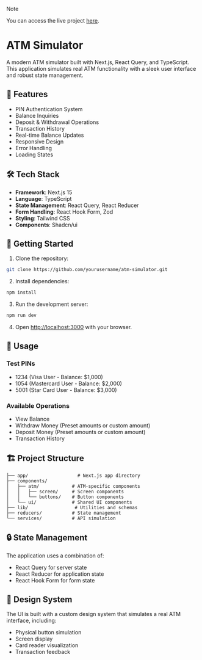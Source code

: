 > [!NOTE]
> You can access the live project [here](https://pp-atm.vercel.app/).

# ATM Simulator

A modern ATM simulator built with Next.js, React Query, and TypeScript. This application simulates real ATM functionality with a sleek user interface and robust state management.

## 🌟 Features

- PIN Authentication System
- Balance Inquiries
- Deposit & Withdrawal Operations
- Transaction History
- Real-time Balance Updates
- Responsive Design
- Error Handling
- Loading States

## 🛠️ Tech Stack

- **Framework**: Next.js 15
- **Language**: TypeScript
- **State Management**: React Query, React Reducer
- **Form Handling**: React Hook Form, Zod
- **Styling**: Tailwind CSS
- **Components**: Shadcn/ui

## 🚀 Getting Started

1. Clone the repository:

```bash
git clone https://github.com/yourusername/atm-simulator.git
```

2. Install dependencies:

```bash
npm install
```

3. Run the development server:

```bash
npm run dev
```

4. Open [http://localhost:3000](http://localhost:3000) with your browser.

## 📱 Usage

### Test PINs

- 1234 (Visa User - Balance: \$1,000)
- 1054 (Mastercard User - Balance: \$2,000)
- 5001 (Star Card User - Balance: \$3,000)

### Available Operations

- View Balance
- Withdraw Money (Preset amounts or custom amount)
- Deposit Money (Preset amounts or custom amount)
- Transaction History

## 🏗️ Project Structure

```
├── app/                  # Next.js app directory
├── components/
│   ├── atm/            # ATM-specific components
│   │   ├── screen/     # Screen components
│   │   └── buttons/    # Button components
│   └── ui/             # Shared UI components
├── lib/                 # Utilities and schemas
├── reducers/           # State management
└── services/           # API simulation
```

## 🔒 State Management

The application uses a combination of:

- React Query for server state
- React Reducer for application state
- React Hook Form for form state

## 🎨 Design System

The UI is built with a custom design system that simulates a real ATM interface, including:

- Physical button simulation
- Screen display
- Card reader visualization
- Transaction feedback
